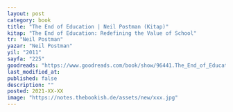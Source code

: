 ```yaml
---
layout: post
category: book
title: "The End of Education | Neil Postman (Kitap)"
kitap: "The End of Education: Redefining the Value of School"
tr: "Neil Postman"
yazar: "Neil Postman"
yil: "2011"
sayfa: "225"
goodreads: "https://www.goodreads.com/book/show/96441.The_End_of_Education?from_search=true&from_srp=true&qid=mKrRYpHQ09&rank=1"
last_modified_at:
published: false
description: ""
posted: 2021-XX-XX
image: "https://notes.thebookish.de/assets/new/xxx.jpg"
---
```

